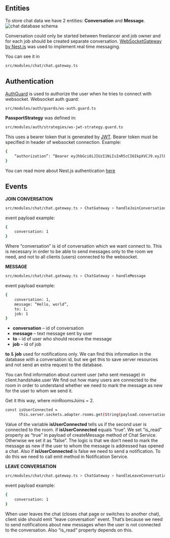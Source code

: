 ## Entities

To store chat data we have 2 entities: **Conversation** and **Message**.
![chat database schema](https://i.imgur.com/eAJKR32.png)

Conversation could only be started between freelancer and job owner and for each job should be created separate conversation.
[WebSocketGateway by Nest.js](https://docs.nestjs.com/websockets/gateways) was used to implement real time messaging.

You can see it in
```bash
src/modules/chat/chat.gateway.ts
```

## Authentication
[AuthGuard](https://docs.nestjs.com/guards) is used to authorize the user when he tries to connect with websocket.
Websocket auth guard:
```bash
src/modules/auth/guards/ws-auth.guard.ts
```

**PassportStrategy** was defined in:
```bash
src/modules/auth/strategies/ws-jwt-strategy.guard.ts
```
This uses a bearer token that is generated by [JWT](https://jwt.io/).
Bearer token must be specified in header of websocket connection.
Example:
```bash
{
    “authorization”: “Bearer eyJhbGciOiJIUzI1NiIsInR5cCI6IkpXVCJ9.eyJlbWFpbCI6Imt1a3NlcmcxMjNAZ21haWwuY29tIiwiaWF0IjoxNjczMjc0NDE5LCJleHAiOjE2NzQ1NzA0MTl9.zEIchRrJc0t0opSzp2eruLjjS2G8U5iRvX4pGVxNViM”
}
```
You can read more about Nest.js authentication [here](https://docs.nestjs.com/security/authentication)

## Events
**JOIN CONVERSATION**
```bash
src/modules/chat/chat.gateway.ts > ChatGateway > handleJoinConversation
```

event payload example:
```bash
{
    conversation: 1
}
```
Where “conversation” is id of conversation which we want connect to.
This is necessary in order to be able to send messages only to the room we need, and not to all clients (users) connected to the websocket.

**MESSAGE**
```bash
src/modules/chat/chat.gateway.ts > ChatGateway > handleMessage
```

event payload example:
```bash
{
    conversation: 1,
    message: “Hello, world”,
    to: 1,
    job: 1
}
```

- **conversation** – id of conversation
- **message** – text message sent by user
- **to** – id of user who should receive the message
- **job** – id of job

**to** & **job** used for notifications only. We can find this information in the database with a conversation id, but we get this to save server resources and not send an extra request to the database.

You can find information about current user (who sent message) in client.handshake.user
We find out how many users are connected to the room in order to understand whether we need to mark the message as new for the user to whom we send it.

Get it this way, where minRoomsJoins = 2.
```bash
const isUserConnected =
      this.server.sockets.adapter.rooms.get(String(payload.conversation)).size > minRoomJoins;
```
Value of the variable **isUserConnected** tells us if the second user is connected to the room.
if **isUserConnected**  equals “true”. We set “is_read” property as “true” in payload of createMessage method of Chat Service. Otherwise we set it as “false”. The logic is that we don’t need to mark the message as new if the user to whom the message is addressed has opened a chat.
Also if **isUserConnected** is false we need to send a notification. To do this we need to call emit method in Notification Service.

**LEAVE CONVERSATION**
```bash
src/modules/chat/chat.gateway.ts > ChatGateway > handleLeaveConversation
```

event payload example:
```bash
{
    conversation: 1
}
```
When user leaves the chat (closes chat page or switches to another chat), client side should emit “leave conversation” event. That’s because we need to send notifications about new messages when the user is not connected to the conversation. Also “is_read” property depends on this.